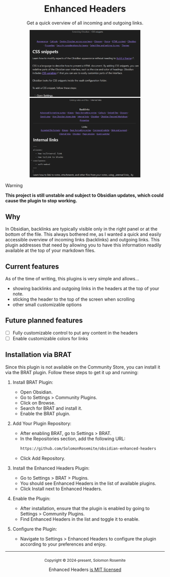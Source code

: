 <p align="center">
  <h1 align="center">Enhanced Headers</h1>
  <p align="center">Get a quick overview of all incoming and outgoing links.</p>
</p>

<p align="center">
  <img src="https://github.com/SolomonRosemite/obsidian-enhanced-headers/blob/stable/assets/2.png?raw=true" width="350" />
  <img src="https://github.com/SolomonRosemite/obsidian-enhanced-headers/blob/stable/assets/1.png?raw=true" width="350" />
</p>

> [!WARNING]
> **This project is still unstable and subject to Obsidian updates, which could cause the plugin to stop working.**

## Why
In Obsidian, backlinks are typically visible only in the right panel or at the bottom of the file. This always bothered me, as I wanted a quick and easily accessible overview of incoming links (backlinks) and outgoing links. This plugin addresses that need by allowing you to have this information readily available at the top of your markdown files.

## Current features

As of the time of writing, this plugins is very simple and allows...

- showing backlinks and outgoing links in the headers at the top of your note.
- sticking the header to the top of the screen when scrolling
- other small customizable options

## Future planned features

- [ ] Fully customizable control to put any content in the headers
- [ ] Enable customizable colors for links

## Installation via BRAT
Since this plugin is not available on the Community Store, you can install it via the BRAT plugin. Follow these steps to get it up and running:

1. Install BRAT Plugin:
	- Open Obsidian.
	- Go to Settings > Community Plugins.
	- Click on Browse.
	- Search for BRAT and install it.
	- Enable the BRAT plugin.

2. Add Your Plugin Repository:
	- After enabling BRAT, go to Settings > BRAT.
	- In the Repositories section, add the following URL:
		```bash
		https://github.com/SolomonRosemite/obsidian-enhanced-headers
		```
	- Click Add Repository.

3. Install the Enhanced Headers Plugin:
	- Go to Settings > BRAT > Plugins.
	- You should see Enhanced Headers in the list of available plugins.
	- Click Install next to Enhanced Headers.

4. Enable the Plugin:
	- After installation, ensure that the plugin is enabled by going to Settings > Community Plugins.
	- Find Enhanced Headers in the list and toggle it to enable.

5. Configure the Plugin:
	- Navigate to Settings > Enhanced Headers to configure the plugin according to your preferences and enjoy.

<hr>

<p align="center">
<sub>Copyright © 2024-present, Solomon Rosemite</sub>
</p>
<p align="center">Enhanced Headers <a href="https://github.com/SolomonRosemite/obsidian-enhanced-headers/blob/stable/LICENSE">is MIT licensed</a>
</p>
